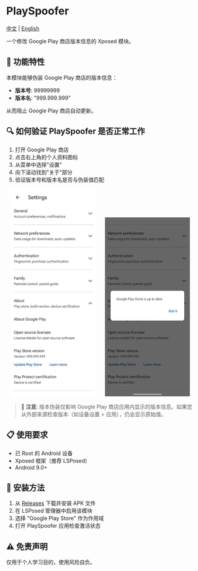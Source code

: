 # PlaySpoofer
[中文](README_zh.md) | [English](README.md)

一个修改 Google Play 商店版本信息的 Xposed 模块。

## 🚀 功能特性

本模块能够伪装 Google Play 商店的版本信息：
- **版本号**: 99999999
- **版本名**: "999.999.999"

从而阻止 Google Play 商店自动更新。

## 🔍 如何验证 PlaySpoofer 是否正常工作

1. 打开 Google Play 商店
2. 点击右上角的个人资料图标
3. 从菜单中选择"设置"
4. 向下滚动找到"关于"部分
5. 验证版本号和版本名是否与伪装值匹配

<p align="center">
  <img src="imgs/img1.jpg" width="45%" alt="Google Play 设置" />
  &nbsp;&nbsp;&nbsp;&nbsp;
  <img src="imgs/img2.jpg" width="45%" alt="版本信息" />
</p>

> **📝 注意**: 版本伪装仅影响 Google Play 商店应用内显示的版本信息。如果您从外部来源检查版本（如设备设置 > 应用），仍会显示原始值。

## 📋 使用要求

- 已 Root 的 Android 设备
- Xposed 框架（推荐 LSPosed）
- Android 9.0+

## 🔧 安装方法

1. 从 [Releases](https://github.com/byemaxx/PlayVersionSpoofer/releases) 下载并安装 APK 文件
2. 在 LSPosed 管理器中启用该模块
3. 选择 "Google Play Store" 作为作用域
4. 打开 PlaySpoofer 应用检查激活状态

## ⚠️ 免责声明

仅用于个人学习目的，使用风险自负。
